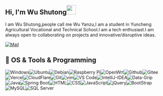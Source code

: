 ## Hi, I'm Wu Shutong<img src="https://raw.githubusercontent.com/Wowooco/Wowooco/main/wave.gif" width="30px">



I am Wu Shutong,people call me Wu Yanzu,I am a student in Yuncheng Agricultural Vocational and Technical School.I am a tech enthusiast.I am always open to collaborating on projects and innovative/disruptive ideas. 



[![Mail](https://img.shields.io/badge/-me@wushutong.cn-c14438?style=flat-square&logo=Gmail&logoColor=white&link=mailto:me@wushutong.cn)](mailto:me@wushutong.cn)



## 🍳 OS & Tools & Programming

![Windows](https://img.shields.io/badge/-Windows-05a6f0?logo=windows&style=for-the-badge&logoColor=white)![Ubuntu](https://img.shields.io/badge/-Ubuntu-F45F00?logo=Ubuntu&style=for-the-badge&logoColor=white)![Debian](https://img.shields.io/badge/-debian-A3002E?style=for-the-badge&logo=debian)![Raspberry Pi](https://img.shields.io/badge/-Raspberry%20Pi-C51A4A?style=for-the-badge&logo=Raspberry-Pi)![OpenWrt](https://img.shields.io/badge/-OpenWrt-43b0e8?logo=openwrt&style=for-the-badge&logoColor=white)![Github](https://img.shields.io/badge/-Github-181717?logo=Github&style=for-the-badge&logoColor=white)![Gitee](https://img.shields.io/badge/-Gitee-c11c22?logo=gitee&style=for-the-badge&logoColor=white)![Vercel](https://img.shields.io/badge/-vercel-000000?logo=Vercel&style=for-the-badge&logoColor=white)![CloudFlare](https://img.shields.io/badge/-CloudFlare-f6821f?logo=cloudflare&style=for-the-badge&logoColor=white)![Git](https://img.shields.io/badge/-Git-F05032?logo=Git&style=for-the-badge&logoColor=white)![vim](https://img.shields.io/badge/-vim-019733?logo=Vim&style=for-the-badge&logoColor=white)![VS Code](https://img.shields.io/badge/-VS%20Code-007ACC?logo=visual-studio-code&style=for-the-badge&logoColor=white)![IntelliJ-IDEA](https://img.shields.io/badge/-Intellij%20IDEA-3C67E2?logo=IntelliJ-IDEA&style=for-the-badge&logoColor=white)![Data-Grip](https://img.shields.io/badge/-Data%20Grip-36CA92?logo=jetbrains&style=for-the-badge&logoColor=white)![Java](https://img.shields.io/badge/-Java-006CB4?logo=java&style=for-the-badge&logoColor=white)![Spring Boot](https://img.shields.io/badge/-Spring%20Boot-6DB33F?logo=Spring&style=for-the-badge&logoColor=white)![HTML](https://img.shields.io/badge/-html-dd4b25?logo=html5&style=for-the-badge&logoColor=white)![CSS](https://img.shields.io/badge/-CSS-254bdd?logo=css3&style=for-the-badge&logoColor=white)![JavaScript](https://img.shields.io/badge/-JavaScript-f7df1e?logo=javascript&style=for-the-badge&logoColor=white)![jQuery](https://img.shields.io/badge/-jquery-0769AD?logo=jquery&style=for-the-badge&logoColor=white)![BootStrap](https://img.shields.io/badge/-BootStrap-8210f5?logo=BootStrap&style=for-the-badge&logoColor=white)![MySQL](https://img.shields.io/badge/-MySQL-005E86?logo=mysql&style=for-the-badge&logoColor=white)![SQL Server](https://img.shields.io/badge/-SQL%20Server-b11b1b?logo=microsoftsqlserver&style=for-the-badge&logoColor=white)

